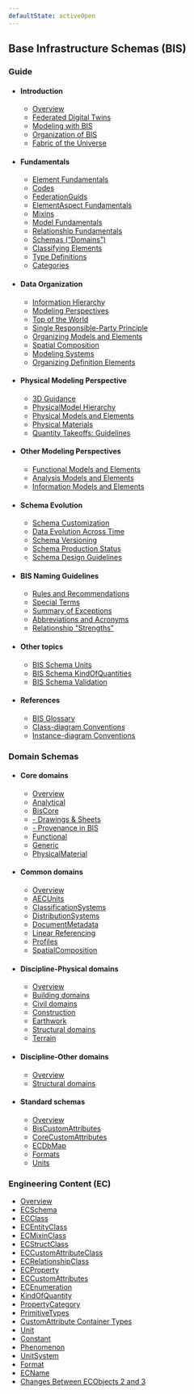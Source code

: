 ```yaml
---
defaultState: activeOpen
---
```


## Base Infrastructure Schemas (BIS)

### Guide

- #### Introduction

  - [Overview](./guide/intro/overview.md)
  - [Federated Digital Twins](./guide/intro/federated-digital-twins.md)
  - [Modeling with BIS](./guide/intro/modeling-with-bis.md)
  - [Organization of BIS](./guide/intro/bis-organization.md)
  - [Fabric of the Universe](./guide/intro/fabric-of-the-universe.md)

- #### Fundamentals

  - [Element Fundamentals](./guide/fundamentals/element-fundamentals.md)
  - [Codes](./guide/fundamentals/codes.md)
  - [FederationGuids](./guide/fundamentals/federationGuids.md)
  - [ElementAspect Fundamentals](./guide/fundamentals/elementaspect-fundamentals.md)
  - [Mixins](./guide/fundamentals/mixins.md)
  - [Model Fundamentals](./guide/fundamentals/model-fundamentals.md)
  - [Relationship Fundamentals](./guide/fundamentals/relationship-fundamentals.md)
  - [Schemas (“Domains”)](./guide/fundamentals/schemas-domains.md)
  - [Classifying Elements](./guide/fundamentals/data-classification.md)
  - [Type Definitions](./guide/fundamentals/type-definitions.md)
  - [Categories](./guide/fundamentals/categories.md)

- #### Data Organization

  - [Information Hierarchy](./guide/data-organization/information-hierarchy.md)
  - [Modeling Perspectives](./guide/data-organization/modeling-perspectives.md)
  - [Top of the World](./guide/data-organization/top-of-the-world.md)
  - [Single Responsible-Party Principle](./guide/data-organization/srpp.md)
  - [Organizing Models and Elements](./guide/data-organization/organizing-models-and-elements.md)
  - [Spatial Composition](./guide/data-organization/spatial-composition.md)
  - [Modeling Systems](./guide/data-organization/modeling-systems.md)
  - [Organizing Definition Elements](./guide/data-organization/organizing-definition-elements.md)

- #### Physical Modeling Perspective

  - [3D Guidance](./guide/physical-perspective/3d-guidance.md)
  - [PhysicalModel Hierarchy](./guide/physical-perspective/physical-hierarchy-organization.md)
  - [Physical Models and Elements](./guide/physical-perspective/physical-models-and-elements.md)
  - [Physical Materials](./guide/physical-perspective/physical-materials.md)
  - [Quantity Takeoffs: Guidelines](./guide/physical-perspective/qto-guidelines.md)

- #### Other Modeling Perspectives

  - [Functional Models and Elements](./guide/other-perspectives/functional-models-and-elements.md)
  - [Analysis Models and Elements](./guide/other-perspectives/analysis-models-and-elements.md)
  - [Information Models and Elements](./guide/other-perspectives/information-models-and-elements.md)

- #### Schema Evolution

  - [Schema Customization](./guide/schema-evolution/schema-customization.md)
  - [Data Evolution Across Time](./guide/schema-evolution/data-evolution-across-time.md)
  - [Schema Versioning](./guide/schema-evolution/schema-versioning-and-generations.md)
  - [Schema Production Status](./guide/schema-evolution/schema-production-status.md)
  - [Schema Design Guidelines](./guide/schema-evolution/schema-design-guidelines.md)

- #### BIS Naming Guidelines

  - [Rules and Recommendations](./guide/naming-guidelines/rules-and-recommendations.md)
  - [Special Terms](./guide/naming-guidelines/special-terms.md)
  - [Summary of Exceptions](./guide/naming-guidelines/summary-of-exceptions.md)
  - [Abbreviations and Acronyms](./guide/naming-guidelines/standard-abbreviations-and-acronyms.md)
  - [Relationship “Strengths”](./guide/naming-guidelines/standard-relationship-strengths-names.md)

- #### Other topics

  - [BIS Schema Units](./guide/other-topics/units.md)
  - [BIS Schema KindOfQuantities](./guide/other-topics/kindOfQuantities.md)
  - [BIS Schema Validation](./guide/other-topics/bis-schema-validation.md)

- #### References

  - [BIS Glossary](./guide/references/glossary.md)
  - [Class-diagram Conventions](./guide/references/class-diagram-conventions.md)
  - [Instance-diagram Conventions](./guide/references/instance-diagram-conventions.md)

### Domain Schemas

- #### Core domains

  - [Overview](./domains/core-domains.md)
  - [Analytical](./domains/Analytical.ecschema.md)
  - [BisCore](./domains/BisCore.ecschema.md)
  - [- Drawings & Sheets](./domains/drawings-sheets.md)
  - [- Provenance in BIS](./domains/Provenance-in-BIS.md)
  - [Functional](./domains/Functional.ecschema.md)
  - [Generic](./domains/Generic.ecschema.md)
  - [PhysicalMaterial](./domains/PhysicalMaterial.ecschema.md)

- #### Common domains

  - [Overview](./domains/common-domains.md)
  - [AECUnits](./domains/AecUnits.ecschema.md)
  - [ClassificationSystems](./domains/ClassificationSystems.ecschema.md)
  - [DistributionSystems](./domains/DistributionSystems.ecschema.md)
  - [DocumentMetadata](./domains/DocumentMetadata.ecschema.md)
  - [Linear Referencing](./domains/LinearReferencing.ecschema.md)
  - [Profiles](./domains/Profiles.ecschema.md)
  - [SpatialComposition](./domains/SpatialComposition.ecschema.md)

- #### Discipline-Physical domains

  - [Overview](./domains/discipline-physical-domains.md)
  - [Building domains](./domains/discipline-physical-domains/building-domains.md)
  - [Civil domains](./domains/discipline-physical-domains/civil-domains.md)
  - [Construction](./domains/Construction.ecschema.md)
  - [Earthwork](./domains/Earthwork.ecschema.md)
  - [Structural domains](./domains/discipline-physical-domains/structural-domains.md)
  - [Terrain](./domains/Terrain.ecschema.md)

- #### Discipline-Other domains

  - [Overview](./domains/discipline-other-domains.md)
  - [Structural domains](./domains/discipline-other-domains/structural-domains.md)

- #### Standard schemas

  - [Overview](./domains/standard-schemas.md)
  - [BisCustomAttributes](./domains/BisCustomAttributes.ecschema.md)
  - [CoreCustomAttributes](./domains/CoreCustomAttributes.ecschema.md)
  - [ECDbMap](./domains/ECDbMap.ecschema.md)
  - [Formats](./domains/Formats.ecschema.md)
  - [Units](./domains/Units.ecschema.md)

### Engineering Content (EC)

- [Overview](./ec/index.md)
- [ECSchema](./ec/ec-schema.md)
- [ECClass](./ec/ec-class.md)
- [ECEntityClass](./ec/ec-entity-class.md)
- [ECMixinClass](./ec/ec-mixin-class.md)
- [ECStructClass](./ec/ec-struct-class.md)
- [ECCustomAttributeClass](./ec/ec-custom-attribute-class.md)
- [ECRelationshipClass](./ec/ec-relationship-class.md)
- [ECProperty](./ec/ec-property.md)
- [ECCustomAttributes](./ec/ec-custom-attributes.md)
- [ECEnumeration](./ec/ec-enumeration.md)
- [KindOfQuantity](./ec/kindofQuantity.md)
- [PropertyCategory](./ec/property-category.md)
- [PrimitiveTypes](./ec/primitive-types.md)
- [CustomAttribute Container Types](./ec/customattribute-container-types.md)
- [Unit](./ec/ec-unit.md)
- [Constant](./ec/ec-constant.md)
- [Phenomenon](./ec/ec-phenomenon.md)
- [UnitSystem](./ec/ec-unitsystem.md)
- [Format](./ec/ec-format.md)
- [ECName](./ec/ec-name.md)
- [Changes Between ECObjects 2 and 3](./ec/differences-between-ec2-and-ec3.md)